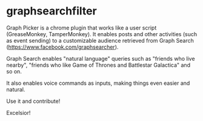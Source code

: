 graphsearchfilter
=================
Graph Picker is a chrome plugin that works like a user script (GreaseMonkey, TamperMonkey).
It enables posts and other activities (such as event sending) to a customizable audience retrieved from Graph Search (https://www.facebook.com/graphsearcher).

Graph Search enables "natural language" queries such as "friends who live nearby", "friends who like Game of Thrones and Battlestar Galactica" and so on.

It also enables voice commands as inputs, making things even easier and natural.

Use it and contribute!

Excelsior!
